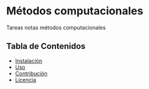 # Métodos computacionales

Tareas notas métodos computacionales

## Tabla de Contenidos
- [Instalación](#instalación)
- [Uso](#uso)
- [Contribución](#contribución)
- [Licencia](#licencia)
